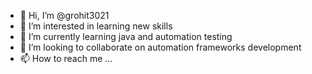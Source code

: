 - 👋 Hi, I’m @grohit3021
- 👀 I’m interested in learning new skills
- 🌱 I’m currently learning java and automation testing
- 💞️ I’m looking to collaborate on automation frameworks development
- 📫 How to reach me ...

<!---
grohit3021/grohit3021 is a ✨ special ✨ repository because its `README.md` (this file) appears on your GitHub profile.
You can click the Preview link to take a look at your changes.
--->
